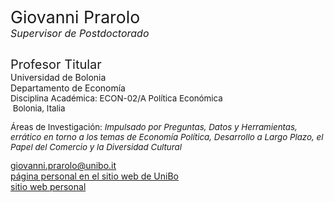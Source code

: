 <div class="indented" style="display: inline-block;"> <p> <span style="font-size: 20pt; color: var(--global-theme-color);"> Giovanni Prarolo </span> <br> <span style="font-size: 12pt; color: var(--global-theme-color);"> <i>Supervisor de Postdoctorado</i> </span> </p> </div>

<span class="indented" style="font-size: 15pt;"> Profesor Titular </span> <br> <span class="indented"> Universidad de Bolonia </span> <br> <span class="indented"> Departamento de Economía </span> <br> <span class="indented" style="font-size: 10pt; display: inline-block;"> Disciplina Académica: ECON-02/A Política Económica </span> <br> <span class="indented" style="font-size: 10pt;"> <i class="fa-solid fa-location-dot"></i> &nbsp;Bolonia, Italia</span>

<p class="indented" style="font-size: 10pt;"> Áreas de Investigación: <i> Impulsado por Preguntas, Datos y Herramientas, errático en torno a los temas de Economía Política, Desarrollo a Largo Plazo, el Papel del Comercio y la Diversidad Cultural </i></p>

<div class="icon-link indented">
  <i class="fa-solid fa-envelope fa-fw"></i>
  <a href="mailto:giovanni.prarolo@unibo.it">giovanni.prarolo@unibo.it</a>
</div>

<div class="icon-link indented">
  <i class="fa-solid fa-building-columns fa-fw"></i>
  <a href="https://www.unibo.it/sitoweb/giovanni.prarolo/en">página personal en el sitio web de UniBo</a>
</div>

<div class="icon-link indented">
  <i class="fa-solid fa-globe fa-fw"></i>
  <a href="https://sites.google.com/site/giovanniprarolo/">sitio web personal</a>
</div>
